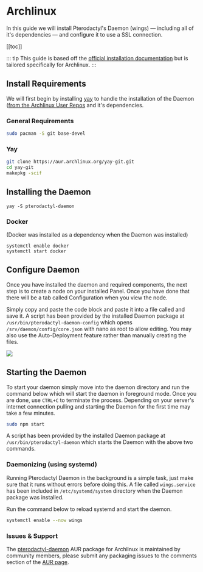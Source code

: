 # Archlinux
In this guide we will install Pterodactyl's Daemon (wings) — including all of it's dependencies — and configure it
to use a SSL connection.

[[toc]]

::: tip
This guide is based off the [official installation documentation](/daemon/installing.md) but is tailored specifically for Archlinux.
:::

## Install Requirements
We will first begin by installing [yay](https://github.com/Jguer/yay) to handle the installation of the Daemon ([from the Archlinux User Repos](https://aur.archlinux.org/packages/pterodactyl-daemon/) and it's dependencies.

### General Requirements
```bash
sudo pacman -S git base-devel
```

### Yay

```bash
git clone https://aur.archlinux.org/yay-git.git
cd yay-git
makepkg -scif
```

## Installing the Daemon
```
yay -S pterodactyl-daemon
```

### Docker
(Docker was installed as a dependency when the Daemon was installed)
```
systemctl enable docker
systemctl start docker
```

## Configure Daemon
Once you have installed the daemon and required components, the next step is to create a node on your installed Panel.
Once you have done that there will be a tab called Configuration when you view the node.

Simply copy and paste the code block and paste it into a file called  and save it.
A script has been provided by the installed Daemon package at `/usr/bin/pterodactyl-daemon-config` which opens `/srv/daemon/config/core.json` with nano as root to allow editing.
You may also use the Auto-Deployment feature rather than manually creating the files.

![](./../../../.vuepress/public/daemon_configuration_example.png)

## Starting the Daemon
To start your daemon simply move into the daemon directory and run the command below which will start the daemon in
foreground mode. Once you are done, use `CTRL+C` to terminate the process. Depending on your server's internet connection
pulling and starting the Daemon for the first time may take a few minutes.

``` bash
sudo npm start
```
A script has been provided by the installed Daemon package at `/usr/bin/pterodactyl-daemon` which starts the Daemon with the above two commands.

### Daemonizing (using systemd)

Running Pterodactyl Daemon in the background is a simple task, just make sure that it runs without errors before doing
this. A file called `wings.service` has been included in `/etc/systemd/system` directory when the Daemon package was installed.

Run the command below to reload systemd and start the daemon.

``` bash
systemctl enable --now wings
```


### Issues & Support

The [pterodactyl-daemon](https://aur.archlinux.org/packages/pterodactyl-daemon/) AUR package for Archlinux is maintained by community members, please submit any packaging issues to the comments section of the [AUR page](https://aur.archlinux.org/packages/pterodactyl-daemon/).
